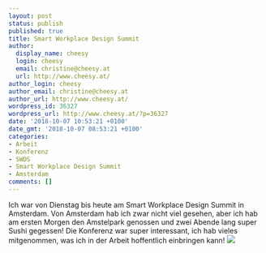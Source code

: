 ```yaml
---
layout: post
status: publish
published: true
title: Smart Workplace Design Summit
author:
  display_name: cheesy
  login: cheesy
  email: christine@cheesy.at
  url: http://www.cheesy.at/
author_login: cheesy
author_email: christine@cheesy.at
author_url: http://www.cheesy.at/
wordpress_id: 36327
wordpress_url: http://www.cheesy.at/?p=36327
date: '2018-10-07 10:53:21 +0100'
date_gmt: '2018-10-07 08:53:21 +0100'
categories:
- Arbeit
- Konferenz
- SWDS
- Smart Workplace Design Summit
- Amsterdam
comments: []
---
```

Ich war von Dienstag bis heute am Smart Workplace Design Summit in Amsterdam. Von Amsterdam hab ich zwar nicht viel gesehen, aber ich hab am ersten Morgen den Amstelpark genossen und zwei Abende lang super Sushi gegessen!
Die Konferenz war super interessant, ich hab vieles mitgenommen, was ich in der Arbeit hoffentlich einbringen kann!
[![](http://www.cheesy.at/wp-content/uploads/SWDS-004.jpg)](http://www.cheesy.at/fotos/arbeit/smart-workspace-design-summit/)
